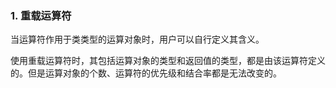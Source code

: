### 1. 重载运算符

当运算符作用于类类型的运算对象时，用户可以自行定义其含义。

使用重载运算符时，其包括运算对象的类型和返回值的类型，都是由该运算符定义的。但是运算对象的个数、运算符的优先级和结合率都是无法改变的。 